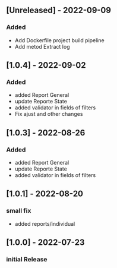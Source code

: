 ## [Unreleased] - 2022-09-09
### Added
- Add Dockerfile project build pipeline
- Add metod Extract log

## [1.0.4] - 2022-09-02
### Added
- added Report General
- update Reporte State
- added validator in fields of filters
- Fix ajust and other changes

## [1.0.3] - 2022-08-26
### Added
- added Report General
- update Reporte State
- added validator in fields of filters

## [1.0.1] - 2022-08-20
### small fix
- added reports/individual

## [1.0.0] - 2022-07-23
### initial Release
